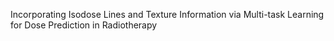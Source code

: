 Incorporating Isodose Lines and Texture Information via Multi-task Learning for Dose Prediction in Radiotherapy